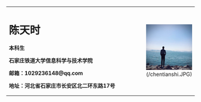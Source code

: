 <table border="0">
  <tr>
    <td width="75%">
      <h1>陈天时</h1>
      <p><b>本科生</b></p>
      <p><b>石家庄铁道大学信息科学与技术学院</b></p>
      <p><b>邮箱：1029236148@qq.com</b></p>
      <p><b>地址：河北省石家庄市长安区北二环东路17号</b></p>
    </td>
    <td width="25%">
      <img src="/chentianshi.JPG" width="100%">      (/chentianshi.JPG)
    </td>
  </tr>
</table>

